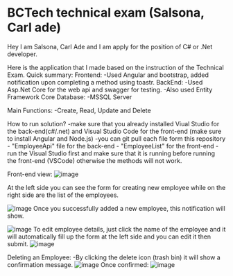 # BCTech technical exam (Salsona, Carl ade)

Hey I am Salsona, Carl Ade and I am apply for the position of C# or .Net developer.

Here is the application that I made based on the instruction of the Technical Exam.
Quick summary:
Frontend:  -Used Angular and bootstrap, added notification upon completing a method using toastr.
BackEnd:   -Used Asp.Net Core for the web api and swagger for testing. 
           -Also used Entity Framework Core 
Database:  -MSSQL Server

Main Functions: 
  -Create, Read, Update and Delete

How to run solution?
-make sure that you already installed Viual Studio for the back-end(c#/.net)
  and Visual Studio Code for the front-end (make sure to install Angular and Node.js)
-you can git pull each file form this repository
      - "EmployeeApi" file for the back-end
      -  "EmployeeList" for the front-end
-run the Visual Studio first and make sure that it is running before running the front-end (VSCode) otherwise the methods will not work.


Front-end view:
![image](https://github.com/user-attachments/assets/07119b92-257f-4445-83ea-5ea7fd232b13)

At the left side you can see the form for creating new employee while on the right side are the list of the employees.

![image](https://github.com/user-attachments/assets/b0b48662-4107-4a7e-87d9-dff5bbb3455d)
Once you successfully added a new employee, this notification will show.

![image](https://github.com/user-attachments/assets/be9c0959-95f0-4b8a-ad86-3b44526b4011)
To edit employee details, just click the name of the employee and it will automatically fill up the form at the left side and you can edit it then submit. 
![image](https://github.com/user-attachments/assets/d093f8c5-246c-49a5-88ed-92fbccf57108)

Deleting an Employee:
-By clicking the delete icon (trash bin) it will show a confirmation message.
![image](https://github.com/user-attachments/assets/c372a8e0-b2e1-4512-a6e7-9e4dd51a9db7)
Once confirmed:
![image](https://github.com/user-attachments/assets/710d1dc7-ddb1-4199-b9b3-e7048535950b)





